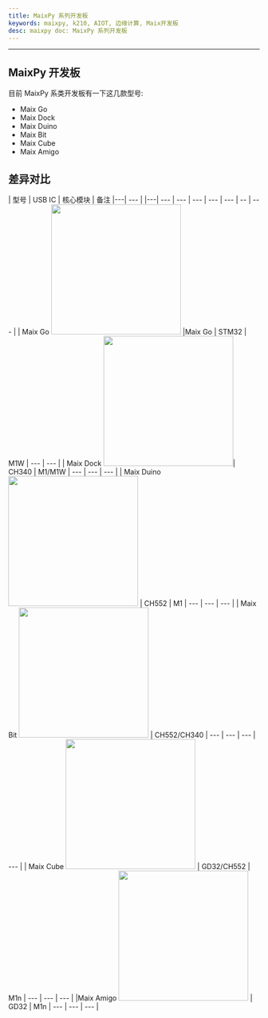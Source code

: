 ```yaml
---
title: MaixPy 系列开发板
keywords: maixpy, k210, AIOT, 边缘计算, Maix开发板
desc: maixpy doc: MaixPy 系列开发板
---
```



-------

## MaixPy 开发板

目前 MaixPy 系类开发板有一下这几款型号:

- Maix Go
- Maix Dock
- Maix Duino
- Maix Bit
- Maix Cube
- Maix Amigo

## 差异对比

| 型号 | USB IC | 核心模块 | 备注 |---| --- |
|---| --- | --- | --- | --- | --- | -- | --- |
| Maix Go <img src="../../assets/dk_board/maix_go/Go.jpg" width="260"> |Maix Go | STM32 | M1W | --- | --- |
| Maix Dock <img src="../../assets/dk_board/maix_dock/Dan_Dock.png" width="260">| CH340 | M1/M1W | --- | --- | --- |
| Maix Duino <img src="../../assets/dk_board/maix_duino/maixduino_0.png" width="260"> | CH552 | M1 | --- | --- | --- |
| Maix Bit <img src="../../assets/dk_board/maix_bit/BiT.png" width="260"> | CH552/CH340 | --- | --- | --- | --- |
| Maix Cube <img src="../../assets/dk_board/maix_cube/maixcube_2020-06-13_06-31-29.png" width="260">  | GD32/CH552 | M1n | --- | --- | --- |
|Maix Amigo <img src="" width="260"> | GD32 | M1n | --- | --- | --- |
